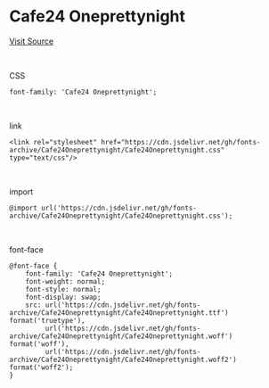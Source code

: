 # Cafe24 Oneprettynight

[Visit Source](https://fonts.cafe24.com/)

&nbsp;

CSS

```
font-family: 'Cafe24 Oneprettynight';
```

&nbsp;

link

```
<link rel="stylesheet" href="https://cdn.jsdelivr.net/gh/fonts-archive/Cafe24Oneprettynight/Cafe24Oneprettynight.css" type="text/css"/>
```

&nbsp;

import

```
@import url('https://cdn.jsdelivr.net/gh/fonts-archive/Cafe24Oneprettynight/Cafe24Oneprettynight.css');
```

&nbsp;

font-face

```
@font-face {
    font-family: 'Cafe24 Oneprettynight';
    font-weight: normal;
    font-style: normal;
    font-display: swap;
    src: url('https://cdn.jsdelivr.net/gh/fonts-archive/Cafe24Oneprettynight/Cafe24Oneprettynight.ttf') format('truetype'),
         url('https://cdn.jsdelivr.net/gh/fonts-archive/Cafe24Oneprettynight/Cafe24Oneprettynight.woff') format('woff'),
         url('https://cdn.jsdelivr.net/gh/fonts-archive/Cafe24Oneprettynight/Cafe24Oneprettynight.woff2') format('woff2');
}
```
